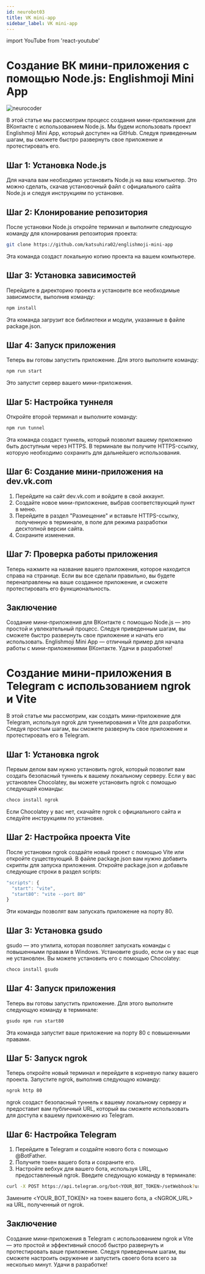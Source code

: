 ```yaml
---
id: neurobot03
title: VK mini-app
sidebar_label: VK mini-app
---
```


import YouTube from 'react-youtube'

# Создание ВК мини-приложения с помощью Node.js: Englishmoji Mini App

![neurocoder](/img/neurobots/neuro3.png)

В этой статье мы рассмотрим процесс создания мини-приложения для ВКонтакте с использованием Node.js. Мы будем использовать проект Englishmoji Mini App, который доступен на GitHub. Следуя приведенным шагам, вы сможете быстро развернуть свое приложение и протестировать его.

<YouTube videoId='P033rWHG1y8' />

## Шаг 1: Установка Node.js

Для начала вам необходимо установить Node.js на ваш компьютер. Это можно сделать, скачав установочный файл с официального сайта Node.js и следуя инструкциям по установке.

## Шаг 2: Клонирование репозитория

После установки Node.js откройте терминал и выполните следующую команду для клонирования репозитория проекта:

```bash
git clone https://github.com/katsuhira02/englishmoji-mini-app
```
Эта команда создаст локальную копию проекта на вашем компьютере.

## Шаг 3: Установка зависимостей

Перейдите в директорию проекта и установите все необходимые зависимости, выполнив команду:

```bash
npm install
```

Эта команда загрузит все библиотеки и модули, указанные в файле package.json.

## Шаг 4: Запуск приложения

Теперь вы готовы запустить приложение. Для этого выполните команду:

```bash
npm run start
```

Это запустит сервер вашего мини-приложения.

## Шаг 5: Настройка туннеля

Откройте второй терминал и выполните команду:

```bash
npm run tunnel
```

Эта команда создаст туннель, который позволит вашему приложению быть доступным через HTTPS. В терминале вы получите HTTPS-ссылку, которую необходимо сохранить для дальнейшего использования.

## Шаг 6: Создание мини-приложения на dev.vk.com

1.	Перейдите на сайт dev.vk.com и войдите в свой аккаунт.
2.	Создайте новое мини-приложение, выбрав соответствующий пункт в меню.
3.	Перейдите в раздел "Размещение" и вставьте HTTPS-ссылку, полученную в терминале, в поле для режима разработки десктопной версии сайта.
4.	Сохраните изменения.

## Шаг 7: Проверка работы приложения

Теперь нажмите на название вашего приложения, которое находится справа на странице. Если вы все сделали правильно, вы будете перенаправлены на ваше созданное приложение, и сможете протестировать его функциональность.

## Заключение

Создание мини-приложения для ВКонтакте с помощью Node.js — это простой и увлекательный процесс. Следуя приведенным шагам, вы сможете быстро развернуть свое приложение и начать его использовать. Englishmoji Mini App — отличный пример для начала работы с мини-приложениями ВКонтакте. Удачи в разработке!



# Создание мини-приложения в Telegram с использованием ngrok и Vite

В этой статье мы рассмотрим, как создать мини-приложение для Telegram, используя ngrok для туннелирования и Vite для разработки. Следуя простым шагам, вы сможете развернуть свое приложение и протестировать его в Telegram.

## Шаг 1: Установка ngrok

Первым делом вам нужно установить ngrok, который позволит вам создать безопасный туннель к вашему локальному серверу. Если у вас установлен Chocolatey, вы можете установить ngrok с помощью следующей команды:

```bash
choco install ngrok
```

Если Chocolatey у вас нет, скачайте ngrok с официального сайта и следуйте инструкциям по установке.

## Шаг 2: Настройка проекта Vite

После установки ngrok создайте новый проект с помощью Vite или откройте существующий. В файле package.json вам нужно добавить скрипты для запуска приложения. Откройте package.json и добавьте следующие строки в раздел scripts:

```jsx
"scripts": {
  "start": "vite",
  "start80": "vite --port 80"
}
```

Эти команды позволят вам запускать приложение на порту 80.

## Шаг 3: Установка gsudo

gsudo — это утилита, которая позволяет запускать команды с повышенными правами в Windows. Установите gsudo, если он у вас еще не установлен. Вы можете установить его с помощью Chocolatey:

```bash
choco install gsudo
```

## Шаг 4: Запуск приложения

Теперь вы готовы запустить приложение. Для этого выполните следующую команду в терминале:

```bash
gsudo npm run start80
```

Эта команда запустит ваше приложение на порту 80 с повышенными правами.

## Шаг 5: Запуск ngrok

Теперь откройте новый терминал и перейдите в корневую папку вашего проекта. Запустите ngrok, выполнив следующую команду:

```bash
ngrok http 80
```

ngrok создаст безопасный туннель к вашему локальному серверу и предоставит вам публичный URL, который вы сможете использовать для доступа к вашему приложению из Telegram.

## Шаг 6: Настройка Telegram

1.	Перейдите в Telegram и создайте нового бота с помощью @BotFather.
2.	Получите токен вашего бота и сохраните его.
3.	Настройте вебхук для вашего бота, используя URL, предоставленный ngrok. Введите следующую команду в терминале:

```bash
curl -X POST https://api.telegram.org/bot<YOUR_BOT_TOKEN>/setWebhook?url=<NGROK_URL>
```
Замените <YOUR_BOT_TOKEN> на токен вашего бота, а <NGROK_URL> на URL, полученный от ngrok.

## Заключение

Создание мини-приложения в Telegram с использованием ngrok и Vite — это простой и эффективный способ быстро развернуть и протестировать ваше приложение. Следуя приведенным шагам, вы сможете настроить окружение и запустить своего бота всего за несколько минут. Удачи в разработке!
